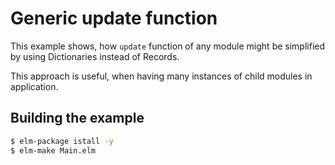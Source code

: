# Generic update function

This example shows, how `update` function of any module might be simplified by using Dictionaries instead of Records.

This approach is useful, when having many instances of child modules in application.

## Building the example

```sh
$ elm-package istall -y
$ elm-make Main.elm
```